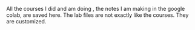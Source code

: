 All the courses I did and am doing , the notes I am making in the google colab, are saved here. The lab files are not exactly like the courses. They are customized.
